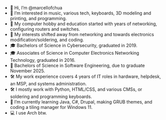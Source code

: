 - 👋 Hi, I’m @marcellofchua
- 👀 I’m interested in music, various tech, keyboards, 3D modeling and printing, and programming.
- 👀 My computer hobby and education started with years of networking, configuring routers and switches.
- 👀 My interests shifted away from networking and towards electronics modification/soldering, and coding.
- 🎓 Bachelors of Science in Cybersecurity, graduated in 2019.
- 🎓 Associates of Science in Computer Electronics Networking Technology, graduated in 2016.
- 🚧 Bachelors of Science in Software Engineering, due to graduate November 2025.
- 🛠️ My work experience covers 4 years of IT roles in hardware, helpdesk, an MSP, and systems administration.
- 🛠️ I mostly work with Python, HTML/CSS, and various CMSs, or soldering and programming keyboards.
- 🌱 I’m currently learning Java, C#, Drupal, making GRUB themes, and coding a tiling manager for Windows 11.
- 💻 I use Arch btw.
